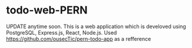 # todo-web-PERN
UPDATE anytime soon.
This is a web application which is develoved using PostgreSQL, Express.js, React, Node.js. 
Used https://github.com/ousecTic/pern-todo-app as a refference

